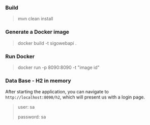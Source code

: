 ### Build
> mvn clean install

### Generate a Docker image
> docker build -t sigowebapi .

### Run Docker
> docker run -p 8090:8090 -t "image id"

### Data Base - H2 in memory
After starting the application, you can navigate to `http://localhost:8090/h2`,
which will present us with a login page.
> user: sa
>
> password: sa